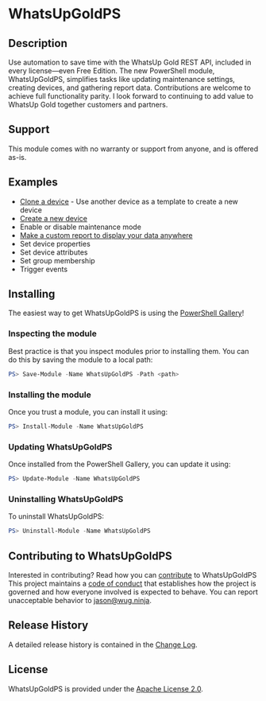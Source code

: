 # WhatsUpGoldPS

## Description
Use automation to save time with the WhatsUp Gold REST API, included in every license—even Free Edition. The new PowerShell module, WhatsUpGoldPS, simplifies tasks like updating maintenance settings, creating devices, and gathering report data. Contributions are welcome to achieve full functionality parity. I look forward to continuing to add value to WhatsUp Gold together customers and partners.

## Support
This module comes with no warranty or support from anyone, and is offered as-is.

## Examples
* [Clone a device](https://github.com/jayyx2/WhatsUpGoldPS/blob/main/examples/Clone_device.ps1) - Use another device as a template to create a new device
* [Create a new device](https://github.com/jayyx2/WhatsUpGoldPS/blob/main/examples/New_device.ps1)
* Enable or disable maintenance mode
* [Make a custom report to display your data anywhere](https://github.com/jayyx2/WhatsUpGoldPS/blob/main/examples/Custom_report.ps1)
* Set device properties
* Set device attributes
* Set group membership
* Trigger events

## Installing
The easiest way to get WhatsUpGoldPS is using the [PowerShell Gallery](https://powershellgallery.com/packages/WhatsUpGoldPS/)!

### Inspecting the module
Best practice is that you inspect modules prior to installing them. You can do this by saving the module to a local path:
``` PowerShell
PS> Save-Module -Name WhatsUpGoldPS -Path <path>
```
### Installing the module
Once you trust a module, you can install it using:
``` PowerShell
PS> Install-Module -Name WhatsUpGoldPS
```
### Updating WhatsUpGoldPS
Once installed from the PowerShell Gallery, you can update it using:
``` PowerShell
PS> Update-Module -Name WhatsUpGoldPS
```
### Uninstalling WhatsUpGoldPS
To uninstall WhatsUpGoldPS:
``` PowerShell
PS> Uninstall-Module -Name WhatsUpGoldPS
```
## Contributing to WhatsUpGoldPS
Interested in contributing? Read how you can [contribute](contributing.md) to WhatsUpGoldPS
This project maintains a [code of conduct](code-of-conduct.md) that establishes how the project is governed and how everyone involved is expected to behave. You can report unacceptable behavior to [jason@wug.ninja](mailto:jason@wug.ninja).

## Release History
A detailed release history is contained in the [Change Log](CHANGELOG.md).

## License
WhatsUpGoldPS is provided under the [Apache License 2.0](LICENSE.md).
